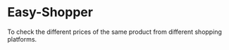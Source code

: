 # Easy-Shopper
To check the different prices of the same product from different shopping platforms. 
